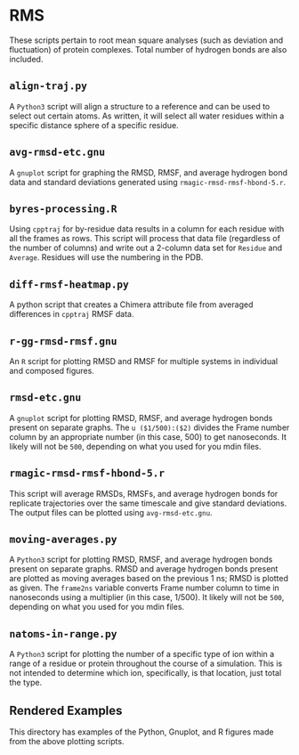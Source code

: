 # RMS

These scripts pertain to root mean square analyses (such as deviation and
fluctuation) of protein complexes.
Total number of hydrogen bonds are also included.

## `align-traj.py`
A `Python3` script will align a structure to a reference and can be used to
select out certain atoms.
As written, it will select all water residues within a specific distance
sphere of a specific residue.

## `avg-rmsd-etc.gnu`
A `gnuplot` script for graphing the RMSD, RMSF, and average hydrogen bond data
and standard deviations generated using `rmagic-rmsd-rmsf-hbond-5.r`.

## `byres-processing.R`
Using `cpptraj` for by-residue data results in a column for each residue with
all the frames as rows.
This script will process that data file (regardless of the number of columns)
and write out a 2-column data set for `Residue` and `Average`.
Residues will use the numbering in the PDB.

## `diff-rmsf-heatmap.py`
A python script that creates a Chimera attribute file from averaged differences
in `cpptraj` RMSF data.

## `r-gg-rmsd-rmsf.gnu`
An `R` script for plotting RMSD and RMSF for multiple systems in individual and
composed figures.

## `rmsd-etc.gnu`
A `gnuplot` script for plotting RMSD, RMSF, and average hydrogen bonds present
on separate graphs.
The `u ($1/500):($2)` divides the Frame number column by an appropriate number
(in this case, 500) to get nanoseconds.
It likely will not be `500`, depending on what you used for you mdin files.

## `rmagic-rmsd-rmsf-hbond-5.r`
This script will average RMSDs, RMSFs, and average hydrogen bonds for
replicate trajectories over the same timescale and give standard deviations.
The output files can be plotted using `avg-rmsd-etc.gnu`.

## `moving-averages.py`
A `Python3` script for plotting RMSD, RMSF, and average hydrogen bonds present
on separate graphs.
RMSD and average hydrogen bonds present are plotted as moving averages based
on the previous 1 ns; RMSD is plotted as given.
The `frame2ns` variable converts Frame number column to time in nanoseconds
using a multiplier (in this case, 1/500).
It likely will not be `500`, depending on what you used for you mdin files.

## `natoms-in-range.py`
A `Python3` script for plotting the number of a specific type of ion within
a range of a residue or protein throughout the course of a simulation.
This is not intended to determine which ion, specifically, is that location,
just total the type.

## Rendered Examples
This directory has examples of the Python, Gnuplot, and R figures made from the
above plotting scripts.
